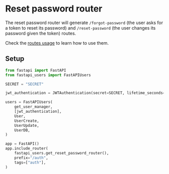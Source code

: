# Reset password router

The reset password router will generate `/forgot-password` (the user asks for a token to reset its password) and `/reset-password` (the user changes its password given the token) routes.

Check the [routes usage](../../usage/routes.md) to learn how to use them.

## Setup

```py
from fastapi import FastAPI
from fastapi_users import FastAPIUsers

SECRET = "SECRET"

jwt_authentication = JWTAuthentication(secret=SECRET, lifetime_seconds=3600)

users = FastAPIUsers(
    get_user_manager,
    [jwt_authentication],
    User,
    UserCreate,
    UserUpdate,
    UserDB,
)

app = FastAPI()
app.include_router(
    fastapi_users.get_reset_password_router(),
    prefix="/auth",
    tags=["auth"],
)
```
